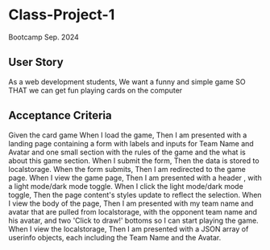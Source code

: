 # Class-Project-1
Bootcamp Sep. 2024

## User Story

As a web development students,
We want a funny and simple game
SO THAT we can get fun playing cards on the computer

## Acceptance Criteria 

Given the card game
When I load the game,
Then I am presented with a landing page containing a form with labels and inputs for Team Name and Avatar and one small section with the rules of the game and the what is about this game section.
When I submit the form,
Then the data is stored to localstorage.
When the form submits,
Then I am redirected to the game page.
When I view the game page,
Then I am presented with a header , with a light mode/dark mode toggle.
When I click the light mode/dark mode toggle,
Then the page content's styles update to reflect the selection.
When I view the body of the page,
Then I am presented with my team name and avatar that are pulled from localstorage, with the opponent team name and his avatar, and two 'Click to draw!' bottoms so I can start playing the game.
When I view the localstorage,
Then I am presented with a JSON array of userinfo objects, each including the Team Name and the Avatar.
